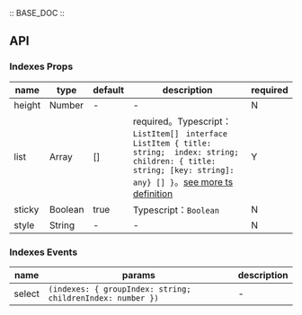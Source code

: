 :: BASE_DOC ::

## API
### Indexes Props

name | type | default | description | required
-- | -- | -- | -- | --
height | Number | - | \- | N
list | Array | [] | required。Typescript：`ListItem[] ` `interface ListItem { title: string;  index: string;  children: { title: string; [key: string]: any} [] }`。[see more ts definition](https://github.com/Tencent/tdesign-miniprogram/tree/develop/src/indexes/type.ts) | Y
sticky | Boolean | true | Typescript：`Boolean` | N
style | String | - | \- | N

### Indexes Events

name | params | description
-- | -- | --
select | `(indexes: { groupIndex: string; childrenIndex: number })` | \-
